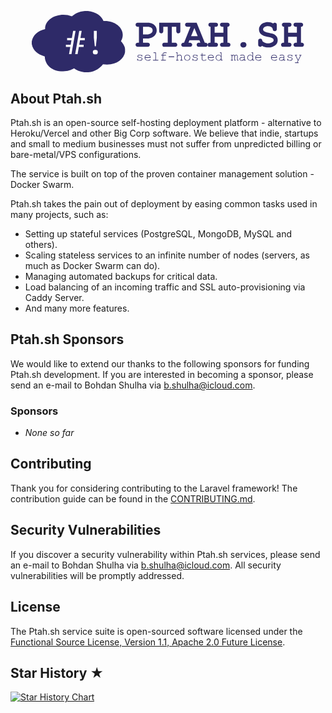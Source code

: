 <p align="center"><a href="https://ptah.sh" target="_blank"><svg width="435.54727" viewBox="0 0 326.66045 73.612935" height="98.150581" preserveAspectRatio="xMidYMid" id="svg96" xmlns="http://www.w3.org/2000/svg" class="mb-8" xmlns:svg="http://www.w3.org/2000/svg"><defs id="defs3"><clipPath id="abc55ae4a8"><path d="M 0.25,5.222656 H 112.67969 V 78.835938 H 0.25 Z m 0,0" clip-rule="nonzero" id="path2"></path></clipPath><clipPath id="3575eb23c2"><path d="m 63.9375,5.222656 c 1.230469,0 2.46875,0 3.695312,0 9.792969,1.230469 15.910157,5.324219 18.695313,12.019532 16.320315,-0.890626 28.187505,11.769531 20.957035,24.199218 2.40625,2.609375 4.41015,5.53125 5.13672,9.453125 0,1.121094 0,2.242188 0,3.363281 -2.16016,9.980469 -11.45313,16.722657 -26.707036,14.90625 -3.921875,5.125 -10.90625,10.257813 -21.773438,9.617188 -5.617187,-0.335938 -9.523437,-2.285156 -12.945312,-4.652344 -3.605469,1.96875 -7.507813,3.511719 -13.148438,3.527344 C 24.804688,77.6875 16.078125,70.105469 15.863281,59.710938 7.476562,57.277344 1.796875,52.738281 0.25,44.96875 c 0,-1.125 0,-2.25 0,-3.367188 C 1.957031,33.902344 7.328125,29.066406 16.273438,27.019531 15.734375,14.03125 33.625,5.917969 48.324219,11.636719 51.820312,8.808594 56.773438,5.722656 63.9375,5.222656 Z m 0,0" clip-rule="nonzero" id="path3"></path></clipPath></defs><g clip-path="url(#abc55ae4a8)" id="g6" style="fill: rgb(46, 42, 104); fill-opacity: 1;" transform="translate(-0.25048828,-5.2226563)"><g clip-path="url(#3575eb23c2)" id="g5" style="fill: rgb(46, 42, 104); fill-opacity: 1;"><path id="path5" style="display: inline; fill: rgb(46, 42, 104); fill-opacity: 1;" d="M 0.25048828,5.2221679 V 78.836425 H 112.39453 V 5.2221679 Z M 49.895508,29.094726 h 2.90625 l -4.905762,27.890625 h -2.922363 l 1.516113,-8.625 h -5.266113 v -2.641113 h 5.749511 l 0.922852,-5.358398 h -5.235352 v -2.625 h 5.71875 z m 7.343261,0 h 2.922363 l -1.516113,8.641114 h 5.266113 v 2.625 h -5.749511 l -0.922852,5.358398 h 5.235352 v 2.641113 h -5.704102 l -1.530762,8.625 h -2.906249 z m 17.541504,0 h 3.515625 v 8.109375 l -1.125,10.469239 H 75.88916 L 74.780273,37.204101 Z m 1.749023,22.734375 c 1.093749,0 1.859376,0.229981 2.296875,0.687012 0.4375,0.449219 0.65625,1.024415 0.65625,1.719727 v 0.717773 c 0,0.687499 -0.21875,1.262696 -0.65625,1.719727 -0.437499,0.445311 -1.203126,0.670898 -2.296875,0.670898 -1.093748,0 -1.859375,-0.225587 -2.296875,-0.670898 -0.437499,-0.457031 -0.65625,-1.032228 -0.65625,-1.719727 V 54.23584 c 0,-0.695312 0.218751,-1.270508 0.65625,-1.719727 0.4375,-0.457031 1.203127,-0.687012 2.296875,-0.687012 z"></path></g></g><g fill="#2e2a68" fill-opacity="1" id="g9" transform="translate(-0.25048828,-5.2226563)"><g transform="translate(121.81982,48.254532)" id="g8"><g id="g7"><path d="m 28.375,-19.65625 c 0,1.667969 -0.476562,3.246094 -1.421875,4.734375 -0.949219,1.492187 -2.304687,2.695313 -4.0625,3.609375 -1.761719,0.90625 -3.789063,1.359375 -6.078125,1.359375 H 11.953125 V -4.90625 H 17.5 c 0.882812,0 1.550781,0.246094 2,0.734375 0.457031,0.492187 0.6875,1.0625 0.6875,1.71875 0,0.554687 -0.214844,1.101563 -0.640625,1.640625 C 19.128906,-0.269531 18.476562,0 17.59375,0 H 5.640625 C 4.753906,0 4.097656,-0.25 3.671875,-0.75 3.242188,-1.257812 3.03125,-1.828125 3.03125,-2.453125 c 0,-0.613281 0.210938,-1.175781 0.640625,-1.6875 C 4.097656,-4.648438 4.738281,-4.90625 5.59375,-4.90625 H 7.0625 v -19.203125 h -1.375 c -0.886719,0 -1.554688,-0.242187 -2,-0.734375 -0.4375,-0.5 -0.65625,-1.085938 -0.65625,-1.765625 0,-0.59375 0.203125,-1.140625 0.609375,-1.640625 0.414063,-0.507812 1.097656,-0.765625 2.046875,-0.765625 h 12.109375 c 1.863281,0 3.601563,0.375 5.21875,1.125 1.613281,0.75 2.910156,1.828125 3.890625,3.234375 0.976562,1.40625 1.46875,3.074219 1.46875,5 z m -4.890625,-0.140625 c 0,-1.34375 -0.574219,-2.394531 -1.71875,-3.15625 -1.148437,-0.769531 -2.46875,-1.15625 -3.96875,-1.15625 h -5.84375 v 9.25 h 4.71875 c 1.789063,0 3.375,-0.445313 4.75,-1.34375 1.375,-0.894531 2.0625,-2.09375 2.0625,-3.59375 z m 0,0" id="path6"></path></g></g></g><g fill="#2e2a68" fill-opacity="1" id="g12" transform="translate(-0.25048828,-5.2226563)"><g transform="translate(151.22303,48.254532)" id="g11"><g id="g10"><path d="m 27.34375,-19.109375 c 0,1.179687 -0.273438,1.964844 -0.8125,2.359375 -0.53125,0.386719 -1.074219,0.578125 -1.625,0.578125 -0.429688,0 -0.824219,-0.101563 -1.1875,-0.3125 -0.355469,-0.21875 -0.632812,-0.488281 -0.828125,-0.8125 l -0.04687,-0.04687 c -0.261719,-0.363281 -0.390625,-0.988281 -0.390625,-1.875 v -4.890625 h -5.34375 v 19.20312 h 3.53125 c 0.875,0 1.507813,0.117188 1.90625,0.34375 l 0.04687,0.046875 c 0.195312,0.136719 0.425781,0.402344 0.6875,0.796875 0.257812,0.386719 0.390625,0.808594 0.390625,1.265625 0,0.59375 -0.203125,1.152344 -0.609375,1.671875 C 22.65625,-0.257812 21.878906,0 20.734375,0 H 8.625 C 7.476562,0 6.691406,-0.242188 6.265625,-0.734375 c -0.417969,-0.488281 -0.625,-1.0625 -0.625,-1.71875 0,-0.613281 0.203125,-1.175781 0.609375,-1.6875 0.40625,-0.507813 1.179688,-0.765625 2.328125,-0.765625 h 3.625 v -19.203125 h -5.34375 v 4.890625 c 0,0.886719 -0.117187,1.527344 -0.34375,1.921875 L 6.46875,-17.25 c -0.125,0.199219 -0.386719,0.429688 -0.78125,0.6875 -0.398438,0.261719 -0.824219,0.390625 -1.28125,0.390625 -0.585938,0 -1.140625,-0.203125 -1.671875,-0.609375 -0.523437,-0.414062 -0.78125,-1.210938 -0.78125,-2.390625 v -9.84375 H 27.34375 Z m 0,0" id="path9"></path></g></g></g><g fill="#2e2a68" fill-opacity="1" id="g15" transform="translate(-0.25048828,-5.2226563)"><g transform="translate(180.62623,48.254532)" id="g14"><g id="g13"><path d="m 27.25,-4.90625 h 0.546875 c 1.007813,0 1.734375,0.246094 2.171875,0.734375 0.445312,0.492187 0.671875,1.0625 0.671875,1.71875 0,0.523437 -0.199219,1.0625 -0.59375,1.625 C 29.648438,-0.273438 28.976562,0 28.03125,0 H 20.1875 C 19.207031,0 18.515625,-0.269531 18.109375,-0.8125 17.703125,-1.351562 17.5,-1.898438 17.5,-2.453125 c 0,-0.519531 0.1875,-1.054687 0.5625,-1.609375 0.375,-0.5625 1.082031,-0.84375 2.125,-0.84375 h 1.765625 L 20.78125,-7.890625 H 8.875 L 7.703125,-4.90625 H 9.5625 c 0.6875,0 1.289062,0.210938 1.8125,0.625 0.519531,0.40625 0.78125,1.015625 0.78125,1.828125 0,0.523437 -0.199219,1.0625 -0.59375,1.625 C 11.175781,-0.273438 10.523438,0 9.609375,0 H 1.5625 c -0.875,0 -1.515625,-0.25 -1.921875,-0.75 -0.414063,-0.507812 -0.625,-1.078125 -0.625,-1.703125 0,-0.8125 0.265625,-1.421875 0.796875,-1.828125 0.519531,-0.414062 1.101562,-0.625 1.75,-0.625 h 0.84375 l 7.6875,-19.203125 h -3.8125 c -0.792969,0 -1.433594,-0.21875 -1.921875,-0.65625 C 3.867188,-25.210938 3.625,-25.8125 3.625,-26.5625 c 0,-0.5625 0.203125,-1.109375 0.609375,-1.640625 0.414063,-0.539063 1.097656,-0.8125 2.046875,-0.8125 H 17.5 Z m -16.421875,-7.890625 h 7.9375 L 14.796875,-22.5 Z m 0,0" id="path12"></path></g></g></g><g fill="#2e2a68" fill-opacity="1" id="g18" transform="translate(-0.25048828,-5.2226563)"><g transform="translate(210.02944,48.254532)" id="g17"><g id="g16"><path d="m 13.71875,-26.5625 c 0,0.585938 -0.214844,1.140625 -0.640625,1.671875 -0.417969,0.523437 -1.101563,0.78125 -2.046875,0.78125 H 9.703125 v 7.203125 H 20.1875 v -7.203125 h -1.421875 c -0.980469,0 -1.667969,-0.285156 -2.0625,-0.859375 -0.386719,-0.570312 -0.578125,-1.101562 -0.578125,-1.59375 0,-0.5625 0.191406,-1.109375 0.578125,-1.640625 0.394531,-0.539063 1.066406,-0.8125 2.015625,-0.8125 H 25 c 0.882812,0 1.550781,0.246094 2,0.734375 0.457031,0.492188 0.6875,1.0625 0.6875,1.71875 0,0.6875 -0.21875,1.25 -0.65625,1.6875 -0.4375,0.4375 -1.085938,0.695312 -1.9375,0.765625 V -4.90625 h 0.9375 c 0.78125,0 1.414062,0.226562 1.90625,0.671875 0.488281,0.4375 0.734375,1.03125 0.734375,1.78125 0,0.554687 -0.199219,1.101563 -0.59375,1.640625 C 27.691406,-0.269531 27.054688,0 26.171875,0 h -7.40625 c -0.949219,0 -1.625,-0.269531 -2.03125,-0.8125 C 16.328125,-1.351562 16.125,-1.898438 16.125,-2.453125 c 0,-0.8125 0.257812,-1.421875 0.78125,-1.828125 0.519531,-0.414062 1.125,-0.625 1.8125,-0.625 h 1.46875 v -7.109375 H 9.703125 v 7.109375 h 1.328125 c 0.914062,0 1.59375,0.246094 2.03125,0.734375 0.4375,0.492187 0.65625,1.0625 0.65625,1.71875 0,0.523437 -0.203125,1.0625 -0.609375,1.625 C 12.703125,-0.273438 12.039062,0 11.125,0 h -7.25 c -0.855469,0 -1.523438,-0.234375 -2,-0.703125 -0.46875,-0.476563 -0.703125,-1.0625 -0.703125,-1.75 0,-0.71875 0.242187,-1.304687 0.734375,-1.765625 0.488281,-0.457031 1.113281,-0.6875 1.875,-0.6875 H 4.796875 V -24.109375 C 3.066406,-24.304688 2.203125,-25.125 2.203125,-26.5625 c 0,-0.59375 0.203125,-1.148438 0.609375,-1.671875 0.414062,-0.519531 1.097656,-0.78125 2.046875,-0.78125 h 6.125 c 0.84375,0 1.507813,0.226563 2,0.671875 0.488281,0.4375 0.734375,1.03125 0.734375,1.78125 z m 0,0" id="path15"></path></g></g></g><g fill="#2e2a68" fill-opacity="1" id="g21" transform="translate(-0.25048828,-5.2226563)"><g transform="translate(239.43265,48.254532)" id="g20"><g id="g19"><path d="m 14.859375,-5.734375 c 2.25,0 3.472656,1.09375 3.671875,3.28125 -0.105469,1.054687 -0.445312,1.855469 -1.015625,2.40625 -0.5625,0.550781 -1.449219,0.828125 -2.65625,0.828125 -1.117187,0 -2.011719,-0.292969 -2.6875,-0.875 -0.667969,-0.59375 -1,-1.378906 -1,-2.359375 0,-1.007813 0.332031,-1.804687 1,-2.390625 0.675781,-0.59375 1.570313,-0.890625 2.6875,-0.890625 z m 0,0" id="path18"></path></g></g></g><g fill="#2e2a68" fill-opacity="1" id="g24" transform="translate(-0.25048828,-5.2226563)"><g transform="translate(268.83586,48.254532)" id="g23"><g id="g22"><path d="m 14.703125,-29.75 c 2.519531,0 4.660156,0.574219 6.421875,1.71875 0.394531,-0.363281 0.722656,-0.609375 0.984375,-0.734375 0.257813,-0.132813 0.566406,-0.203125 0.921875,-0.203125 0.65625,0 1.226562,0.214844 1.71875,0.640625 0.488281,0.429687 0.734375,1.0625 0.734375,1.90625 v 4.703125 c 0,0.59375 -0.03125,1.015625 -0.09375,1.265625 -0.0625,0.242187 -0.179687,0.460937 -0.34375,0.65625 -0.523437,0.6875 -1.171875,1.03125 -1.953125,1.03125 -0.65625,0 -1.214844,-0.203125 -1.671875,-0.609375 -0.460937,-0.414062 -0.703125,-0.953125 -0.734375,-1.609375 -0.199219,-1.269531 -0.882812,-2.226563 -2.046875,-2.875 -1.15625,-0.65625 -2.453125,-0.984375 -3.890625,-0.984375 -1.5625,0 -2.914062,0.375 -4.046875,1.125 -1.125,0.75 -1.6875,1.648438 -1.6875,2.6875 0,1.835938 1.472656,3.042969 4.421875,3.625 l 1.90625,0.390625 c 2.25,0.460937 4.078125,0.917969 5.484375,1.375 1.40625,0.460937 2.710937,1.304687 3.921875,2.53125 1.207031,1.21875 1.8125,2.945313 1.8125,5.171875 0,1.960938 -0.574219,3.59375 -1.71875,4.90625 -1.136719,1.304688 -2.574219,2.257812 -4.3125,2.859375 -1.730469,0.601563 -3.460938,0.90625 -5.1875,0.90625 -2.75,0 -5.320312,-0.6523438 -7.703125,-1.953125 C 7.285156,-0.800781 6.96875,-0.5 6.6875,-0.3125 6.414062,-0.132812 6.066406,-0.046875 5.640625,-0.046875 5.046875,-0.046875 4.476562,-0.25 3.9375,-0.65625 3.40625,-1.070312 3.140625,-1.753906 3.140625,-2.703125 V -7.25 c 0,-0.945312 0.265625,-1.625 0.796875,-2.03125 0.539062,-0.414062 1.109375,-0.625 1.703125,-0.625 0.78125,0 1.347656,0.226562 1.703125,0.671875 0.363281,0.4375 0.578125,0.902344 0.640625,1.390625 0.132813,0.78125 0.601563,1.453125 1.40625,2.015625 0.800781,0.554687 1.722656,0.96875 2.765625,1.25 1.039062,0.273437 1.972656,0.40625 2.796875,0.40625 0.84375,0 1.785156,-0.128906 2.828125,-0.390625 1.050781,-0.257812 1.960938,-0.679688 2.734375,-1.265625 0.769531,-0.59375 1.15625,-1.328125 1.15625,-2.203125 0,-0.914062 -0.382813,-1.644531 -1.140625,-2.1875 -0.75,-0.539062 -1.609375,-0.929688 -2.578125,-1.171875 -0.960937,-0.25 -2.257813,-0.503906 -3.890625,-0.765625 -3.136719,-0.519531 -5.578125,-1.503906 -7.328125,-2.953125 -1.742187,-1.457031 -2.609375,-3.394531 -2.609375,-5.8125 0,-1.601563 0.460938,-3.082031 1.390625,-4.4375 0.925781,-1.363281 2.195313,-2.4375 3.8125,-3.21875 1.625,-0.78125 3.414063,-1.171875 5.375,-1.171875 z m 0,0" id="path21"></path></g></g></g><g fill="#2e2a68" fill-opacity="1" id="g27" transform="translate(-0.25048828,-5.2226563)"><g transform="translate(298.23907,48.254532)" id="g26"><g id="g25"><path d="m 13.71875,-26.5625 c 0,0.585938 -0.214844,1.140625 -0.640625,1.671875 -0.417969,0.523437 -1.101563,0.78125 -2.046875,0.78125 H 9.703125 v 7.203125 H 20.1875 v -7.203125 h -1.421875 c -0.980469,0 -1.667969,-0.285156 -2.0625,-0.859375 -0.386719,-0.570312 -0.578125,-1.101562 -0.578125,-1.59375 0,-0.5625 0.191406,-1.109375 0.578125,-1.640625 0.394531,-0.539063 1.066406,-0.8125 2.015625,-0.8125 H 25 c 0.882812,0 1.550781,0.246094 2,0.734375 0.457031,0.492188 0.6875,1.0625 0.6875,1.71875 0,0.6875 -0.21875,1.25 -0.65625,1.6875 -0.4375,0.4375 -1.085938,0.695312 -1.9375,0.765625 V -4.90625 h 0.9375 c 0.78125,0 1.414062,0.226562 1.90625,0.671875 0.488281,0.4375 0.734375,1.03125 0.734375,1.78125 0,0.554687 -0.199219,1.101563 -0.59375,1.640625 C 27.691406,-0.269531 27.054688,0 26.171875,0 h -7.40625 c -0.949219,0 -1.625,-0.269531 -2.03125,-0.8125 C 16.328125,-1.351562 16.125,-1.898438 16.125,-2.453125 c 0,-0.8125 0.257812,-1.421875 0.78125,-1.828125 0.519531,-0.414062 1.125,-0.625 1.8125,-0.625 h 1.46875 v -7.109375 H 9.703125 v 7.109375 h 1.328125 c 0.914062,0 1.59375,0.246094 2.03125,0.734375 0.4375,0.492187 0.65625,1.0625 0.65625,1.71875 0,0.523437 -0.203125,1.0625 -0.609375,1.625 C 12.703125,-0.273438 12.039062,0 11.125,0 h -7.25 c -0.855469,0 -1.523438,-0.234375 -2,-0.703125 -0.46875,-0.476563 -0.703125,-1.0625 -0.703125,-1.75 0,-0.71875 0.242187,-1.304687 0.734375,-1.765625 0.488281,-0.457031 1.113281,-0.6875 1.875,-0.6875 H 4.796875 V -24.109375 C 3.066406,-24.304688 2.203125,-25.125 2.203125,-26.5625 c 0,-0.59375 0.203125,-1.148438 0.609375,-1.671875 0.414062,-0.519531 1.097656,-0.78125 2.046875,-0.78125 h 6.125 c 0.84375,0 1.507813,0.226563 2,0.671875 0.488281,0.4375 0.734375,1.03125 0.734375,1.78125 z m 0,0" id="path24"></path></g></g></g><g fill="#2e2a68" fill-opacity="1" id="g30" transform="translate(-0.25048828,-5.2226563)"><g transform="translate(125.17347,64.613216)" id="g29"><g id="g28"><path d="m 4.734375,-6.90625 c 0.90625,0 1.632813,0.214844 2.1875,0.640625 0,-0.28125 0.113281,-0.421875 0.34375,-0.421875 0.101563,0 0.179687,0.042969 0.234375,0.125 0.050781,0.074219 0.078125,0.167969 0.078125,0.28125 v 1.171875 c 0,0.125 -0.027344,0.226563 -0.078125,0.296875 -0.054688,0.074219 -0.132812,0.109375 -0.234375,0.109375 -0.210937,0 -0.324219,-0.113281 -0.34375,-0.34375 -0.03125,-0.363281 -0.246094,-0.65625 -0.640625,-0.875 -0.398438,-0.226563 -0.902344,-0.34375 -1.515625,-0.34375 -0.617187,0 -1.125,0.117187 -1.53125,0.34375 -0.40625,0.230469 -0.609375,0.511719 -0.609375,0.84375 0,0.273437 0.140625,0.507813 0.421875,0.703125 0.289063,0.1875 0.640625,0.304688 1.046875,0.34375 L 5,-3.9375 c 1.164062,0.15625 1.941406,0.421875 2.328125,0.796875 0.394531,0.375 0.59375,0.804687 0.59375,1.28125 0,0.40625 -0.136719,0.773437 -0.40625,1.09375 -0.261719,0.324219 -0.632813,0.574219 -1.109375,0.75 C 5.9375,0.160156 5.398438,0.25 4.796875,0.25 c -1.011719,0 -1.84375,-0.25390625 -2.5,-0.765625 v 0.09375 C 2.296875,-0.140625 2.179688,0 1.953125,0 1.734375,0 1.625,-0.132812 1.625,-0.40625 v -1.390625 c 0,-0.269531 0.109375,-0.40625 0.328125,-0.40625 0.226563,0 0.34375,0.152344 0.34375,0.453125 0,0.375 0.238281,0.699219 0.71875,0.96875 0.488281,0.261719 1.078125,0.390625 1.765625,0.390625 0.707031,0 1.300781,-0.140625 1.78125,-0.421875 0.476562,-0.28125 0.71875,-0.628906 0.71875,-1.046875 0,-0.34375 -0.199219,-0.65625 -0.59375,-0.9375 C 6.300781,-3.078125 5.664062,-3.253906 4.78125,-3.328125 3.894531,-3.410156 3.289062,-3.53125 2.96875,-3.6875 2.664062,-3.820312 2.421875,-4.015625 2.234375,-4.265625 c -0.1875,-0.257813 -0.28125,-0.539063 -0.28125,-0.84375 0,-0.34375 0.117187,-0.648437 0.359375,-0.921875 0.238281,-0.28125 0.566406,-0.492188 0.984375,-0.640625 0.425781,-0.15625 0.90625,-0.234375 1.4375,-0.234375 z m 0,0" id="path27"></path></g></g></g><g fill="#2e2a68" fill-opacity="1" id="g33" transform="translate(-0.25048828,-5.2226563)"><g transform="translate(134.65553,64.613216)" id="g32"><g id="g31"><path d="m 4.671875,-6.90625 c 0.6875,0 1.3125,0.15625 1.875,0.46875 0.5625,0.3125 0.988281,0.742188 1.28125,1.28125 0.300781,0.542969 0.453125,1.199219 0.453125,1.96875 H 1.671875 c 0.113281,0.84375 0.460937,1.523438 1.046875,2.03125 0.59375,0.511719 1.328125,0.765625 2.203125,0.765625 0.476563,0 0.972656,-0.078125 1.484375,-0.234375 C 6.925781,-0.789062 7.363281,-1 7.71875,-1.25 7.8125,-1.332031 7.90625,-1.375 8,-1.375 c 0.082031,0 0.148438,0.03125 0.203125,0.09375 0.0625,0.0625 0.09375,0.136719 0.09375,0.21875 0,0.167969 -0.171875,0.355469 -0.515625,0.5625 C 7.445312,-0.289062 7.015625,-0.113281 6.484375,0.03125 5.953125,0.175781 5.429688,0.25 4.921875,0.25 c -0.71875,0 -1.375,-0.1640625 -1.96875,-0.484375 -0.59375,-0.332031 -1.0625,-0.785156 -1.40625,-1.359375 -0.34375,-0.570312 -0.515625,-1.203125 -0.515625,-1.890625 0,-0.625 0.160156,-1.195313 0.484375,-1.71875 0.320313,-0.53125 0.757813,-0.945313 1.3125,-1.25 0.550781,-0.300781 1.164063,-0.453125 1.84375,-0.453125 z m -3,3.0625 H 7.65625 C 7.53125,-4.550781 7.191406,-5.128906 6.640625,-5.578125 6.097656,-6.035156 5.4375,-6.265625 4.65625,-6.265625 c -0.761719,0 -1.414062,0.226563 -1.953125,0.671875 -0.542969,0.4375 -0.886719,1.023438 -1.03125,1.75 z m 0,0" id="path30"></path></g></g></g><g fill="#2e2a68" fill-opacity="1" id="g36" transform="translate(-0.25048828,-5.2226563)"><g transform="translate(144.1376,64.613216)" id="g35"><g id="g34"><path d="M 5.109375,-0.640625 H 7.6875 c 0.269531,0 0.40625,0.105469 0.40625,0.3125 C 8.09375,-0.109375 7.957031,0 7.6875,0 H 1.875 C 1.613281,0 1.484375,-0.109375 1.484375,-0.328125 c 0,-0.207031 0.128906,-0.3125 0.390625,-0.3125 H 4.453125 V -9.03125 H 2.5625 c -0.273438,0 -0.40625,-0.109375 -0.40625,-0.328125 0,-0.21875 0.132812,-0.328125 0.40625,-0.328125 h 2.546875 z m 0,0" id="path33"></path></g></g></g><g fill="#2e2a68" fill-opacity="1" id="g39" transform="translate(-0.25048828,-5.2226563)"><g transform="translate(153.61966,64.613216)" id="g38"><g id="g37"><path d="m 6.125,-9.6875 c 0.332031,0 0.703125,0.023438 1.109375,0.0625 0.40625,0.042969 0.75,0.089844 1.03125,0.140625 0.25,0.042969 0.375,0.152344 0.375,0.328125 0,0.085938 -0.03125,0.15625 -0.09375,0.21875 -0.0625,0.0625 -0.152344,0.09375 -0.265625,0.09375 -0.074219,0 -0.203125,-0.015625 -0.390625,-0.046875 C 7.828125,-8.898438 7.613281,-8.925781 7.25,-8.96875 6.894531,-9.007812 6.519531,-9.03125 6.125,-9.03125 c -0.574219,0 -1.015625,0.140625 -1.328125,0.421875 -0.304687,0.273437 -0.453125,0.574219 -0.453125,0.90625 V -6.6875 h 3.078125 c 0.257813,0 0.390625,0.109375 0.390625,0.328125 0,0.21875 -0.132812,0.328125 -0.390625,0.328125 H 4.34375 v 5.390625 h 2.875 c 0.28125,0 0.421875,0.105469 0.421875,0.3125 C 7.640625,-0.109375 7.5,0 7.21875,0 H 2.109375 C 1.828125,0 1.6875,-0.109375 1.6875,-0.328125 c 0,-0.207031 0.140625,-0.3125 0.421875,-0.3125 h 1.59375 V -6.03125 h -1.4375 c -0.28125,0 -0.421875,-0.109375 -0.421875,-0.328125 0,-0.21875 0.140625,-0.328125 0.421875,-0.328125 h 1.4375 v -1.03125 c 0,-0.332031 0.09375,-0.648438 0.28125,-0.953125 C 4.171875,-8.972656 4.445312,-9.21875 4.8125,-9.40625 5.175781,-9.59375 5.613281,-9.6875 6.125,-9.6875 Z m 0,0" id="path36"></path></g></g></g><g fill="#2e2a68" fill-opacity="1" id="g42" transform="translate(-0.25048828,-5.2226563)"><g transform="translate(163.10173,64.613216)" id="g41"><g id="g40"><path d="M 8.078125,-4 H 1.46875 v -0.9375 h 6.609375 z m 0,0" id="path39"></path></g></g></g><g fill="#2e2a68" fill-opacity="1" id="g45" transform="translate(-0.25048828,-5.2226563)"><g transform="translate(172.58379,64.613216)" id="g44"><g id="g43"><path d="m 2.640625,-5.703125 c 0.40625,-0.445313 0.796875,-0.757813 1.171875,-0.9375 0.382812,-0.1875 0.816406,-0.28125 1.296875,-0.28125 0.507813,0 0.953125,0.105469 1.328125,0.3125 0.382812,0.199219 0.675781,0.46875 0.875,0.8125 0.207031,0.34375 0.3125,0.703125 0.3125,1.078125 v 4.078125 h 0.75 c 0.28125,0 0.421875,0.105469 0.421875,0.3125 C 8.796875,-0.109375 8.65625,0 8.375,0 H 6.21875 C 5.9375,0 5.796875,-0.109375 5.796875,-0.328125 c 0,-0.207031 0.140625,-0.3125 0.421875,-0.3125 h 0.75 V -4.65625 c 0,-0.425781 -0.164062,-0.800781 -0.484375,-1.125 C 6.160156,-6.101562 5.6875,-6.265625 5.0625,-6.265625 c -0.324219,0 -0.601562,0.042969 -0.828125,0.125 -0.21875,0.085937 -0.40625,0.195313 -0.5625,0.328125 -0.148437,0.125 -0.335937,0.308594 -0.5625,0.546875 -0.09375,0.117187 -0.25,0.28125 -0.46875,0.5 v 4.125 h 0.78125 c 0.257813,0 0.390625,0.105469 0.390625,0.3125 C 3.8125,-0.109375 3.679688,0 3.421875,0 h -2.1875 C 0.972656,0 0.84375,-0.109375 0.84375,-0.328125 c 0,-0.207031 0.128906,-0.3125 0.390625,-0.3125 H 2 V -9.03125 H 1.09375 c -0.261719,0 -0.390625,-0.109375 -0.390625,-0.328125 0,-0.21875 0.128906,-0.328125 0.390625,-0.328125 h 1.546875 z m 0,0" id="path42"></path></g></g></g><g fill="#2e2a68" fill-opacity="1" id="g48" transform="translate(-0.25048828,-5.2226563)"><g transform="translate(182.06586,64.613216)" id="g47"><g id="g46"><path d="m 4.78125,-6.90625 c 0.644531,0 1.25,0.164062 1.8125,0.484375 0.5625,0.3125 1,0.746094 1.3125,1.296875 0.320312,0.542969 0.484375,1.136719 0.484375,1.78125 0,0.65625 -0.164063,1.261719 -0.484375,1.8125 -0.3125,0.542969 -0.75,0.976562 -1.3125,1.296875 C 6.03125,0.0859375 5.425781,0.25 4.78125,0.25 4.125,0.25 3.519531,0.0859375 2.96875,-0.234375 2.414062,-0.554688 1.972656,-0.988281 1.640625,-1.53125 1.316406,-2.082031 1.15625,-2.6875 1.15625,-3.34375 1.15625,-3.976562 1.316406,-4.570312 1.640625,-5.125 1.972656,-5.675781 2.414062,-6.109375 2.96875,-6.421875 3.519531,-6.742188 4.125,-6.90625 4.78125,-6.90625 Z m -2.984375,3.5625 c 0,0.542969 0.132813,1.039062 0.40625,1.484375 0.269531,0.449219 0.628906,0.808594 1.078125,1.078125 0.457031,0.261719 0.957031,0.390625 1.5,0.390625 0.53125,0 1.019531,-0.128906 1.46875,-0.390625 C 6.707031,-1.050781 7.070312,-1.410156 7.34375,-1.859375 7.613281,-2.304688 7.75,-2.800781 7.75,-3.34375 7.75,-3.851562 7.617188,-4.332031 7.359375,-4.78125 7.097656,-5.226562 6.738281,-5.585938 6.28125,-5.859375 5.832031,-6.128906 5.335938,-6.265625 4.796875,-6.265625 c -0.554687,0 -1.058594,0.136719 -1.515625,0.40625 -0.460938,0.261719 -0.824219,0.617187 -1.09375,1.0625 -0.261719,0.449219 -0.390625,0.933594 -0.390625,1.453125 z m 0,0" id="path45"></path></g></g></g><g fill="#2e2a68" fill-opacity="1" id="g51" transform="translate(-0.25048828,-5.2226563)"><g transform="translate(191.54792,64.613216)" id="g50"><g id="g49"><path d="m 4.734375,-6.90625 c 0.90625,0 1.632813,0.214844 2.1875,0.640625 0,-0.28125 0.113281,-0.421875 0.34375,-0.421875 0.101563,0 0.179687,0.042969 0.234375,0.125 0.050781,0.074219 0.078125,0.167969 0.078125,0.28125 v 1.171875 c 0,0.125 -0.027344,0.226563 -0.078125,0.296875 -0.054688,0.074219 -0.132812,0.109375 -0.234375,0.109375 -0.210937,0 -0.324219,-0.113281 -0.34375,-0.34375 -0.03125,-0.363281 -0.246094,-0.65625 -0.640625,-0.875 -0.398438,-0.226563 -0.902344,-0.34375 -1.515625,-0.34375 -0.617187,0 -1.125,0.117187 -1.53125,0.34375 -0.40625,0.230469 -0.609375,0.511719 -0.609375,0.84375 0,0.273437 0.140625,0.507813 0.421875,0.703125 0.289063,0.1875 0.640625,0.304688 1.046875,0.34375 L 5,-3.9375 c 1.164062,0.15625 1.941406,0.421875 2.328125,0.796875 0.394531,0.375 0.59375,0.804687 0.59375,1.28125 0,0.40625 -0.136719,0.773437 -0.40625,1.09375 -0.261719,0.324219 -0.632813,0.574219 -1.109375,0.75 C 5.9375,0.160156 5.398438,0.25 4.796875,0.25 c -1.011719,0 -1.84375,-0.25390625 -2.5,-0.765625 v 0.09375 C 2.296875,-0.140625 2.179688,0 1.953125,0 1.734375,0 1.625,-0.132812 1.625,-0.40625 v -1.390625 c 0,-0.269531 0.109375,-0.40625 0.328125,-0.40625 0.226563,0 0.34375,0.152344 0.34375,0.453125 0,0.375 0.238281,0.699219 0.71875,0.96875 0.488281,0.261719 1.078125,0.390625 1.765625,0.390625 0.707031,0 1.300781,-0.140625 1.78125,-0.421875 0.476562,-0.28125 0.71875,-0.628906 0.71875,-1.046875 0,-0.34375 -0.199219,-0.65625 -0.59375,-0.9375 C 6.300781,-3.078125 5.664062,-3.253906 4.78125,-3.328125 3.894531,-3.410156 3.289062,-3.53125 2.96875,-3.6875 2.664062,-3.820312 2.421875,-4.015625 2.234375,-4.265625 c -0.1875,-0.257813 -0.28125,-0.539063 -0.28125,-0.84375 0,-0.34375 0.117187,-0.648437 0.359375,-0.921875 0.238281,-0.28125 0.566406,-0.492188 0.984375,-0.640625 0.425781,-0.15625 0.90625,-0.234375 1.4375,-0.234375 z m 0,0" id="path48"></path></g></g></g><g fill="#2e2a68" fill-opacity="1" id="g54" transform="translate(-0.25048828,-5.2226563)"><g transform="translate(201.02999,64.613216)" id="g53"><g id="g52"><path d="m 3.59375,-9.03125 c 0.207031,0 0.3125,0.132812 0.3125,0.390625 V -6.6875 h 3.5625 c 0.269531,0 0.40625,0.109375 0.40625,0.328125 0,0.21875 -0.136719,0.328125 -0.40625,0.328125 h -3.5625 v 4.359375 c 0,0.324219 0.140625,0.621094 0.421875,0.890625 0.289063,0.261719 0.734375,0.390625 1.328125,0.390625 0.445312,0 0.921875,-0.0625 1.421875,-0.1875 0.507813,-0.125 0.90625,-0.273437 1.1875,-0.453125 0.132813,-0.070312 0.222656,-0.109375 0.265625,-0.109375 0.09375,0 0.171875,0.039063 0.234375,0.109375 0.0625,0.0625 0.09375,0.136719 0.09375,0.21875 0,0.167969 -0.183594,0.335938 -0.546875,0.5 C 7.957031,-0.15625 7.523438,-0.0234375 7.015625,0.078125 6.515625,0.191406 6.0625,0.25 5.65625,0.25 5.132812,0.25 4.691406,0.160156 4.328125,-0.015625 c -0.355469,-0.1875 -0.625,-0.425781 -0.8125,-0.71875 C 3.335938,-1.023438 3.25,-1.332031 3.25,-1.65625 v -4.375 H 2.046875 C 1.765625,-6.03125 1.625,-6.140625 1.625,-6.359375 1.625,-6.578125 1.765625,-6.6875 2.046875,-6.6875 H 3.25 v -1.953125 c 0,-0.257813 0.113281,-0.390625 0.34375,-0.390625 z m 0,0" id="path51"></path></g></g></g><g fill="#2e2a68" fill-opacity="1" id="g57" transform="translate(-0.25048828,-5.2226563)"><g transform="translate(210.51205,64.613216)" id="g56"><g id="g55"><path d="m 4.671875,-6.90625 c 0.6875,0 1.3125,0.15625 1.875,0.46875 0.5625,0.3125 0.988281,0.742188 1.28125,1.28125 0.300781,0.542969 0.453125,1.199219 0.453125,1.96875 H 1.671875 c 0.113281,0.84375 0.460937,1.523438 1.046875,2.03125 0.59375,0.511719 1.328125,0.765625 2.203125,0.765625 0.476563,0 0.972656,-0.078125 1.484375,-0.234375 C 6.925781,-0.789062 7.363281,-1 7.71875,-1.25 7.8125,-1.332031 7.90625,-1.375 8,-1.375 c 0.082031,0 0.148438,0.03125 0.203125,0.09375 0.0625,0.0625 0.09375,0.136719 0.09375,0.21875 0,0.167969 -0.171875,0.355469 -0.515625,0.5625 C 7.445312,-0.289062 7.015625,-0.113281 6.484375,0.03125 5.953125,0.175781 5.429688,0.25 4.921875,0.25 c -0.71875,0 -1.375,-0.1640625 -1.96875,-0.484375 -0.59375,-0.332031 -1.0625,-0.785156 -1.40625,-1.359375 -0.34375,-0.570312 -0.515625,-1.203125 -0.515625,-1.890625 0,-0.625 0.160156,-1.195313 0.484375,-1.71875 0.320313,-0.53125 0.757813,-0.945313 1.3125,-1.25 0.550781,-0.300781 1.164063,-0.453125 1.84375,-0.453125 z m -3,3.0625 H 7.65625 C 7.53125,-4.550781 7.191406,-5.128906 6.640625,-5.578125 6.097656,-6.035156 5.4375,-6.265625 4.65625,-6.265625 c -0.761719,0 -1.414062,0.226563 -1.953125,0.671875 -0.542969,0.4375 -0.886719,1.023438 -1.03125,1.75 z m 0,0" id="path54"></path></g></g></g><g fill="#2e2a68" fill-opacity="1" id="g60" transform="translate(-0.25048828,-5.2226563)"><g transform="translate(219.99412,64.613216)" id="g59"><g id="g58"><path d="m 7.953125,-0.640625 h 0.90625 c 0.257813,0 0.390625,0.105469 0.390625,0.3125 C 9.25,-0.109375 9.117188,0 8.859375,0 h -1.5625 L 7.3125,-1.25 7.28125,-1.28125 C 6.539062,-0.257812 5.585938,0.25 4.421875,0.25 3.816406,0.25 3.25,0.0859375 2.71875,-0.234375 2.1875,-0.554688 1.765625,-0.992188 1.453125,-1.546875 1.148438,-2.097656 1,-2.695312 1,-3.34375 1,-3.976562 1.148438,-4.570312 1.453125,-5.125 1.765625,-5.675781 2.1875,-6.109375 2.71875,-6.421875 3.25,-6.742188 3.820312,-6.90625 4.4375,-6.90625 c 0.695312,0 1.289062,0.179688 1.78125,0.53125 0.5,0.34375 0.851562,0.679688 1.0625,1 L 7.3125,-5.40625 7.296875,-9.03125 H 6.40625 C 6.132812,-9.03125 6,-9.140625 6,-9.359375 6,-9.578125 6.132812,-9.6875 6.40625,-9.6875 H 7.953125 Z M 1.65625,-3.34375 c 0,0.542969 0.125,1.039062 0.375,1.484375 0.257812,0.449219 0.601562,0.808594 1.03125,1.078125 0.4375,0.261719 0.90625,0.390625 1.40625,0.390625 0.519531,0 0.992188,-0.128906 1.421875,-0.390625 0.425781,-0.269531 0.765625,-0.628906 1.015625,-1.078125 0.257812,-0.445313 0.390625,-0.941406 0.390625,-1.484375 0,-0.519531 -0.125,-1.003906 -0.375,-1.453125 -0.25,-0.445313 -0.59375,-0.800781 -1.03125,-1.0625 -0.429687,-0.269531 -0.90625,-0.40625 -1.4375,-0.40625 -0.511719,0 -0.980469,0.136719 -1.40625,0.40625 -0.429687,0.273437 -0.765625,0.632813 -1.015625,1.078125 -0.25,0.449219 -0.375,0.929688 -0.375,1.4375 z m 0,0" id="path57"></path></g></g></g><g fill="#2e2a68" fill-opacity="1" id="g66" transform="translate(-0.25048828,-5.2226563)"><g transform="translate(238.95825,64.613216)" id="g65"><g id="g64"><path d="m 3.484375,-6.90625 c 0.644531,0 1.148437,0.355469 1.515625,1.0625 0.257812,-0.320312 0.53125,-0.578125 0.8125,-0.765625 0.289062,-0.195313 0.609375,-0.296875 0.953125,-0.296875 0.3125,0 0.59375,0.085938 0.84375,0.25 0.257813,0.167969 0.457031,0.386719 0.59375,0.65625 0.144531,0.261719 0.21875,0.527344 0.21875,0.796875 v 4.5625 H 9.03125 c 0.25,0 0.375,0.105469 0.375,0.3125 C 9.40625,-0.109375 9.273438,0 9.015625,0 H 7.78125 V -5.15625 C 7.78125,-5.4375 7.6875,-5.691406 7.5,-5.921875 7.3125,-6.148438 7.070312,-6.265625 6.78125,-6.265625 c -0.28125,0 -0.554688,0.105469 -0.8125,0.3125 -0.261719,0.210937 -0.539062,0.542969 -0.828125,1 v 4.3125 H 5.71875 c 0.269531,0 0.40625,0.105469 0.40625,0.3125 C 6.125,-0.109375 5.984375,0 5.703125,0 h -1.21875 v -5.109375 c 0,-0.28125 -0.09375,-0.539063 -0.28125,-0.78125 -0.1875,-0.25 -0.421875,-0.375 -0.703125,-0.375 -0.25,0 -0.511719,0.09375 -0.78125,0.28125 -0.261719,0.1875 -0.5625,0.53125 -0.90625,1.03125 v 4.3125 h 0.609375 c 0.25,0 0.375,0.105469 0.375,0.3125 C 2.796875,-0.109375 2.664062,0 2.40625,0 H 0.59375 C 0.320312,0 0.1875,-0.109375 0.1875,-0.328125 c 0,-0.207031 0.128906,-0.3125 0.390625,-0.3125 h 0.59375 V -6.03125 h -0.59375 c -0.125,0 -0.226563,-0.023438 -0.296875,-0.078125 -0.0625,-0.0625 -0.09375,-0.144531 -0.09375,-0.25 0,-0.21875 0.132812,-0.328125 0.40625,-0.328125 H 1.8125 v 0.65625 c 0.289062,-0.3125 0.566406,-0.535156 0.828125,-0.671875 0.269531,-0.132813 0.550781,-0.203125 0.84375,-0.203125 z m 0,0" id="path63"></path></g></g></g><g fill="#2e2a68" fill-opacity="1" id="g69" transform="translate(-0.25048828,-5.2226563)"><g transform="translate(248.44031,64.613216)" id="g68"><g id="g67"><path d="m 2.375,-6.453125 c 0.53125,-0.15625 0.96875,-0.269531 1.3125,-0.34375 0.351562,-0.070313 0.691406,-0.109375 1.015625,-0.109375 0.53125,0 0.992187,0.09375 1.390625,0.28125 0.394531,0.179688 0.691406,0.417969 0.890625,0.71875 0.207031,0.292969 0.3125,0.601562 0.3125,0.921875 v 4.34375 H 8.1875 c 0.28125,0 0.421875,0.105469 0.421875,0.3125 C 8.609375,-0.109375 8.46875,0 8.1875,0 H 6.640625 V -0.9375 C 5.703125,-0.144531 4.695312,0.25 3.625,0.25 2.882812,0.25 2.285156,0.0625 1.828125,-0.3125 1.367188,-0.6875 1.140625,-1.175781 1.140625,-1.78125 1.140625,-2.238281 1.28125,-2.644531 1.5625,-3 1.851562,-3.351562 2.253906,-3.628906 2.765625,-3.828125 3.273438,-4.023438 3.863281,-4.125 4.53125,-4.125 c 0.625,0 1.328125,0.078125 2.109375,0.234375 v -1.09375 c 0,-0.320313 -0.171875,-0.613281 -0.515625,-0.875 -0.335938,-0.269531 -0.820312,-0.40625 -1.453125,-0.40625 -0.46875,0 -1.164063,0.148437 -2.078125,0.4375 -0.042969,0.011719 -0.101562,0.03125 -0.171875,0.0625 -0.074219,0.023437 -0.136719,0.03125 -0.1875,0.03125 -0.085937,0 -0.15625,-0.03125 -0.21875,-0.09375 -0.0625,-0.0625 -0.09375,-0.144531 -0.09375,-0.25 0,-0.09375 0.035156,-0.164063 0.109375,-0.21875 0.070312,-0.0625 0.1875,-0.113281 0.34375,-0.15625 z M 1.796875,-1.78125 c 0,0.40625 0.160156,0.742188 0.484375,1 0.320312,0.261719 0.757812,0.390625 1.3125,0.390625 0.570312,0 1.09375,-0.113281 1.5625,-0.34375 0.476562,-0.226563 0.972656,-0.582031 1.484375,-1.0625 V -3.21875 c -0.5625,-0.175781 -1.292969,-0.265625 -2.1875,-0.265625 -0.792969,0.023437 -1.433594,0.1875 -1.921875,0.5 -0.492188,0.3125 -0.734375,0.714844 -0.734375,1.203125 z m 0,0" id="path66"></path></g></g></g><g fill="#2e2a68" fill-opacity="1" id="g72" transform="translate(-0.25048828,-5.2226563)"><g transform="translate(257.92237,64.613216)" id="g71"><g id="g70"><path d="m 7.953125,-0.640625 h 0.90625 c 0.257813,0 0.390625,0.105469 0.390625,0.3125 C 9.25,-0.109375 9.117188,0 8.859375,0 h -1.5625 L 7.3125,-1.25 7.28125,-1.28125 C 6.539062,-0.257812 5.585938,0.25 4.421875,0.25 3.816406,0.25 3.25,0.0859375 2.71875,-0.234375 2.1875,-0.554688 1.765625,-0.992188 1.453125,-1.546875 1.148438,-2.097656 1,-2.695312 1,-3.34375 1,-3.976562 1.148438,-4.570312 1.453125,-5.125 1.765625,-5.675781 2.1875,-6.109375 2.71875,-6.421875 3.25,-6.742188 3.820312,-6.90625 4.4375,-6.90625 c 0.695312,0 1.289062,0.179688 1.78125,0.53125 0.5,0.34375 0.851562,0.679688 1.0625,1 L 7.3125,-5.40625 7.296875,-9.03125 H 6.40625 C 6.132812,-9.03125 6,-9.140625 6,-9.359375 6,-9.578125 6.132812,-9.6875 6.40625,-9.6875 H 7.953125 Z M 1.65625,-3.34375 c 0,0.542969 0.125,1.039062 0.375,1.484375 0.257812,0.449219 0.601562,0.808594 1.03125,1.078125 0.4375,0.261719 0.90625,0.390625 1.40625,0.390625 0.519531,0 0.992188,-0.128906 1.421875,-0.390625 0.425781,-0.269531 0.765625,-0.628906 1.015625,-1.078125 0.257812,-0.445313 0.390625,-0.941406 0.390625,-1.484375 0,-0.519531 -0.125,-1.003906 -0.375,-1.453125 -0.25,-0.445313 -0.59375,-0.800781 -1.03125,-1.0625 -0.429687,-0.269531 -0.90625,-0.40625 -1.4375,-0.40625 -0.511719,0 -0.980469,0.136719 -1.40625,0.40625 -0.429687,0.273437 -0.765625,0.632813 -1.015625,1.078125 -0.25,0.449219 -0.375,0.929688 -0.375,1.4375 z m 0,0" id="path69"></path></g></g></g><g fill="#2e2a68" fill-opacity="1" id="g75" transform="translate(-0.25048828,-5.2226563)"><g transform="translate(267.40444,64.613216)" id="g74"><g id="g73"><path d="m 4.671875,-6.90625 c 0.6875,0 1.3125,0.15625 1.875,0.46875 0.5625,0.3125 0.988281,0.742188 1.28125,1.28125 0.300781,0.542969 0.453125,1.199219 0.453125,1.96875 H 1.671875 c 0.113281,0.84375 0.460937,1.523438 1.046875,2.03125 0.59375,0.511719 1.328125,0.765625 2.203125,0.765625 0.476563,0 0.972656,-0.078125 1.484375,-0.234375 C 6.925781,-0.789062 7.363281,-1 7.71875,-1.25 7.8125,-1.332031 7.90625,-1.375 8,-1.375 c 0.082031,0 0.148438,0.03125 0.203125,0.09375 0.0625,0.0625 0.09375,0.136719 0.09375,0.21875 0,0.167969 -0.171875,0.355469 -0.515625,0.5625 C 7.445312,-0.289062 7.015625,-0.113281 6.484375,0.03125 5.953125,0.175781 5.429688,0.25 4.921875,0.25 c -0.71875,0 -1.375,-0.1640625 -1.96875,-0.484375 -0.59375,-0.332031 -1.0625,-0.785156 -1.40625,-1.359375 -0.34375,-0.570312 -0.515625,-1.203125 -0.515625,-1.890625 0,-0.625 0.160156,-1.195313 0.484375,-1.71875 0.320313,-0.53125 0.757813,-0.945313 1.3125,-1.25 0.550781,-0.300781 1.164063,-0.453125 1.84375,-0.453125 z m -3,3.0625 H 7.65625 C 7.53125,-4.550781 7.191406,-5.128906 6.640625,-5.578125 6.097656,-6.035156 5.4375,-6.265625 4.65625,-6.265625 c -0.761719,0 -1.414062,0.226563 -1.953125,0.671875 -0.542969,0.4375 -0.886719,1.023438 -1.03125,1.75 z m 0,0" id="path72"></path></g></g></g><g fill="#2e2a68" fill-opacity="1" id="g81" transform="translate(-0.25048828,-5.2226563)"><g transform="translate(286.36857,64.613216)" id="g80"><g id="g79"><path d="m 4.671875,-6.90625 c 0.6875,0 1.3125,0.15625 1.875,0.46875 0.5625,0.3125 0.988281,0.742188 1.28125,1.28125 0.300781,0.542969 0.453125,1.199219 0.453125,1.96875 H 1.671875 c 0.113281,0.84375 0.460937,1.523438 1.046875,2.03125 0.59375,0.511719 1.328125,0.765625 2.203125,0.765625 0.476563,0 0.972656,-0.078125 1.484375,-0.234375 C 6.925781,-0.789062 7.363281,-1 7.71875,-1.25 7.8125,-1.332031 7.90625,-1.375 8,-1.375 c 0.082031,0 0.148438,0.03125 0.203125,0.09375 0.0625,0.0625 0.09375,0.136719 0.09375,0.21875 0,0.167969 -0.171875,0.355469 -0.515625,0.5625 C 7.445312,-0.289062 7.015625,-0.113281 6.484375,0.03125 5.953125,0.175781 5.429688,0.25 4.921875,0.25 c -0.71875,0 -1.375,-0.1640625 -1.96875,-0.484375 -0.59375,-0.332031 -1.0625,-0.785156 -1.40625,-1.359375 -0.34375,-0.570312 -0.515625,-1.203125 -0.515625,-1.890625 0,-0.625 0.160156,-1.195313 0.484375,-1.71875 0.320313,-0.53125 0.757813,-0.945313 1.3125,-1.25 0.550781,-0.300781 1.164063,-0.453125 1.84375,-0.453125 z m -3,3.0625 H 7.65625 C 7.53125,-4.550781 7.191406,-5.128906 6.640625,-5.578125 6.097656,-6.035156 5.4375,-6.265625 4.65625,-6.265625 c -0.761719,0 -1.414062,0.226563 -1.953125,0.671875 -0.542969,0.4375 -0.886719,1.023438 -1.03125,1.75 z m 0,0" id="path78"></path></g></g></g><g fill="#2e2a68" fill-opacity="1" id="g84" transform="translate(-0.25048828,-5.2226563)"><g transform="translate(295.85063,64.613216)" id="g83"><g id="g82"><path d="m 2.375,-6.453125 c 0.53125,-0.15625 0.96875,-0.269531 1.3125,-0.34375 0.351562,-0.070313 0.691406,-0.109375 1.015625,-0.109375 0.53125,0 0.992187,0.09375 1.390625,0.28125 0.394531,0.179688 0.691406,0.417969 0.890625,0.71875 0.207031,0.292969 0.3125,0.601562 0.3125,0.921875 v 4.34375 H 8.1875 c 0.28125,0 0.421875,0.105469 0.421875,0.3125 C 8.609375,-0.109375 8.46875,0 8.1875,0 H 6.640625 V -0.9375 C 5.703125,-0.144531 4.695312,0.25 3.625,0.25 2.882812,0.25 2.285156,0.0625 1.828125,-0.3125 1.367188,-0.6875 1.140625,-1.175781 1.140625,-1.78125 1.140625,-2.238281 1.28125,-2.644531 1.5625,-3 1.851562,-3.351562 2.253906,-3.628906 2.765625,-3.828125 3.273438,-4.023438 3.863281,-4.125 4.53125,-4.125 c 0.625,0 1.328125,0.078125 2.109375,0.234375 v -1.09375 c 0,-0.320313 -0.171875,-0.613281 -0.515625,-0.875 -0.335938,-0.269531 -0.820312,-0.40625 -1.453125,-0.40625 -0.46875,0 -1.164063,0.148437 -2.078125,0.4375 -0.042969,0.011719 -0.101562,0.03125 -0.171875,0.0625 -0.074219,0.023437 -0.136719,0.03125 -0.1875,0.03125 -0.085937,0 -0.15625,-0.03125 -0.21875,-0.09375 -0.0625,-0.0625 -0.09375,-0.144531 -0.09375,-0.25 0,-0.09375 0.035156,-0.164063 0.109375,-0.21875 0.070312,-0.0625 0.1875,-0.113281 0.34375,-0.15625 z M 1.796875,-1.78125 c 0,0.40625 0.160156,0.742188 0.484375,1 0.320312,0.261719 0.757812,0.390625 1.3125,0.390625 0.570312,0 1.09375,-0.113281 1.5625,-0.34375 0.476562,-0.226563 0.972656,-0.582031 1.484375,-1.0625 V -3.21875 c -0.5625,-0.175781 -1.292969,-0.265625 -2.1875,-0.265625 -0.792969,0.023437 -1.433594,0.1875 -1.921875,0.5 -0.492188,0.3125 -0.734375,0.714844 -0.734375,1.203125 z m 0,0" id="path81"></path></g></g></g><g fill="#2e2a68" fill-opacity="1" id="g87" transform="translate(-0.25048828,-5.2226563)"><g transform="translate(305.3327,64.613216)" id="g86"><g id="g85"><path d="m 4.734375,-6.90625 c 0.90625,0 1.632813,0.214844 2.1875,0.640625 0,-0.28125 0.113281,-0.421875 0.34375,-0.421875 0.101563,0 0.179687,0.042969 0.234375,0.125 0.050781,0.074219 0.078125,0.167969 0.078125,0.28125 v 1.171875 c 0,0.125 -0.027344,0.226563 -0.078125,0.296875 -0.054688,0.074219 -0.132812,0.109375 -0.234375,0.109375 -0.210937,0 -0.324219,-0.113281 -0.34375,-0.34375 -0.03125,-0.363281 -0.246094,-0.65625 -0.640625,-0.875 -0.398438,-0.226563 -0.902344,-0.34375 -1.515625,-0.34375 -0.617187,0 -1.125,0.117187 -1.53125,0.34375 -0.40625,0.230469 -0.609375,0.511719 -0.609375,0.84375 0,0.273437 0.140625,0.507813 0.421875,0.703125 0.289063,0.1875 0.640625,0.304688 1.046875,0.34375 L 5,-3.9375 c 1.164062,0.15625 1.941406,0.421875 2.328125,0.796875 0.394531,0.375 0.59375,0.804687 0.59375,1.28125 0,0.40625 -0.136719,0.773437 -0.40625,1.09375 -0.261719,0.324219 -0.632813,0.574219 -1.109375,0.75 C 5.9375,0.160156 5.398438,0.25 4.796875,0.25 c -1.011719,0 -1.84375,-0.25390625 -2.5,-0.765625 v 0.09375 C 2.296875,-0.140625 2.179688,0 1.953125,0 1.734375,0 1.625,-0.132812 1.625,-0.40625 v -1.390625 c 0,-0.269531 0.109375,-0.40625 0.328125,-0.40625 0.226563,0 0.34375,0.152344 0.34375,0.453125 0,0.375 0.238281,0.699219 0.71875,0.96875 0.488281,0.261719 1.078125,0.390625 1.765625,0.390625 0.707031,0 1.300781,-0.140625 1.78125,-0.421875 0.476562,-0.28125 0.71875,-0.628906 0.71875,-1.046875 0,-0.34375 -0.199219,-0.65625 -0.59375,-0.9375 C 6.300781,-3.078125 5.664062,-3.253906 4.78125,-3.328125 3.894531,-3.410156 3.289062,-3.53125 2.96875,-3.6875 2.664062,-3.820312 2.421875,-4.015625 2.234375,-4.265625 c -0.1875,-0.257813 -0.28125,-0.539063 -0.28125,-0.84375 0,-0.34375 0.117187,-0.648437 0.359375,-0.921875 0.238281,-0.28125 0.566406,-0.492188 0.984375,-0.640625 0.425781,-0.15625 0.90625,-0.234375 1.4375,-0.234375 z m 0,0" id="path84"></path></g></g></g><g fill="#2e2a68" fill-opacity="1" id="g90" transform="translate(-0.25048828,-5.2226563)"><g transform="translate(314.81476,64.613216)" id="g89"><g id="g88"><path d="m 3.828125,-6.359375 c 0,0.21875 -0.136719,0.328125 -0.40625,0.328125 h -0.90625 l 2.640625,5.3125 2.625,-5.3125 H 6.875 c -0.273438,0 -0.40625,-0.109375 -0.40625,-0.328125 0,-0.21875 0.132812,-0.328125 0.40625,-0.328125 h 1.828125 c 0.269531,0 0.40625,0.109375 0.40625,0.328125 0,0.148437 -0.046875,0.242187 -0.140625,0.28125 C 8.875,-6.046875 8.753906,-6.03125 8.609375,-6.03125 H 8.46875 L 4.359375,2.328125 H 5.40625 c 0.269531,0 0.40625,0.109375 0.40625,0.328125 0,0.21875 -0.136719,0.328125 -0.40625,0.328125 H 1.609375 c -0.273437,0 -0.40625,-0.109375 -0.40625,-0.328125 0,-0.21875 0.132813,-0.328125 0.40625,-0.328125 H 3.6875 L 4.828125,0 1.796875,-6.03125 H 1.65625 c -0.125,0 -0.234375,-0.015625 -0.328125,-0.046875 C 1.234375,-6.117188 1.1875,-6.210938 1.1875,-6.359375 c 0,-0.101563 0.035156,-0.179687 0.109375,-0.234375 0.070313,-0.0625 0.144531,-0.09375 0.21875,-0.09375 h 1.90625 c 0.269531,0 0.40625,0.109375 0.40625,0.328125 z m 0,0" id="path87"></path></g></g></g></svg></a></p>

## About Ptah.sh

Ptah.sh is an open-source self-hosting deployment platform - alternative to Heroku/Vercel and other Big Corp software. We believe that indie, startups and small to medium businesses must not suffer from unpredicted billing or bare-metal/VPS configurations. 

The service is built on top of the proven container management solution - Docker Swarm.

Ptah.sh takes the pain out of deployment by easing common tasks used in many projects, such as:

- Setting up stateful services (PostgreSQL, MongoDB, MySQL and others).
- Scaling stateless services to an infinite number of nodes (servers, as much as Docker Swarm can do).
- Managing automated backups for critical data.
- Load balancing of an incoming traffic and SSL auto-provisioning via Caddy Server.
- And many more features.

## Ptah.sh Sponsors

We would like to extend our thanks to the following sponsors for funding Ptah.sh development. If you are interested in becoming a sponsor, please send an e-mail to Bohdan Shulha via [b.shulha@icloud.com](mailto:b.shulha@icloud.com).

### Sponsors

- _None so far_

## Contributing

Thank you for considering contributing to the Laravel framework! The contribution guide can be found in the [CONTRIBUTING.md](https://github.com/ptah-sh/ptah-server/blob/main/CONTRIBUTING.md).

## Security Vulnerabilities

If you discover a security vulnerability within Ptah.sh services, please send an e-mail to Bohdan Shulha via [b.shulha@icloud.com](mailto:b.shulha@icloud.com). All security vulnerabilities will be promptly addressed.

## License

The Ptah.sh service suite is open-sourced software licensed under the [Functional Source License, Version 1.1, Apache 2.0 Future License](https://github.com/ptah-sh/ptah-server/blob/main/LICENSE.md).

## Star History ★

[![Star History Chart](https://api.star-history.com/svg?repos=ptah-sh/ptah-server&type=Date)](https://star-history.com/#ptah-sh/ptah-server&Date)